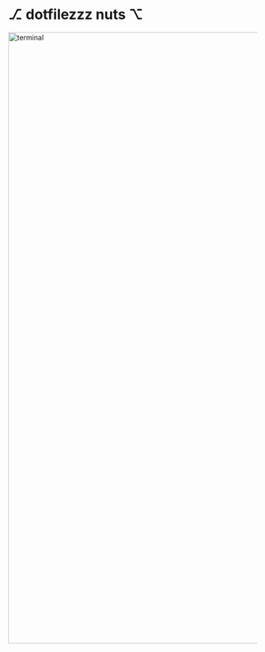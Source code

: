 # ⎇ dotfilezzz nuts ⌥

<img width="1236" alt="terminal" src="https://github.com/davidarny/dotfiles/assets/17799810/6e98a6ae-82d8-4fba-ab46-fd1b03df2241">
